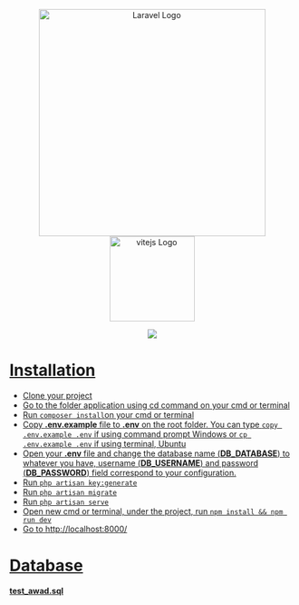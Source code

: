 <p align="center"><a href="https://laravel.com" target="_blank"><img src="https://raw.githubusercontent.com/laravel/art/master/logo-lockup/5%20SVG/2%20CMYK/1%20Full%20Color/laravel-logolockup-cmyk-red.svg" width="400" alt="Laravel Logo"></a><a href="https://vitejs.dev/" target="_blank"><img src="https://camo.githubusercontent.com/61e102d7c605ff91efedb9d7e47c1c4a07cef59d3e1da202fd74f4772122ca4e/68747470733a2f2f766974656a732e6465762f6c6f676f2e737667" width="150" alt="vitejs Logo"></p>

<p align="center"><img src="https://static.wikia.nocookie.net/logopedia/images/c/cc/Monster-hunter-world-logo.png/revision/latest?cb=20210925181115"></p>

<h1>Installation</h1>
<ul>
<li>Clone your project</li>
<li>Go to the folder application using cd command on your cmd or terminal</li>
<li>Run <code>composer install</code>on your cmd or terminal</li>
<li>Copy <b>.env.example</b> file to <b>.env</b> on the root folder. You can type <code>copy .env.example .env</code> if using command prompt Windows or <code>cp .env.example .env</code> if using terminal, Ubuntu</li>
<li>Open your <b>.env</b> file and change the database name (<b>DB_DATABASE</b>) to whatever you have, username (<b>DB_USERNAME</b>) and password (<b>DB_PASSWORD</b>) field correspond to your configuration.</li>
<li>Run <code>php artisan key:generate</code></li>
<li>Run <code>php artisan migrate</code></li>
<li>Run <code>php artisan serve</code></li>
<li>Open new cmd or terminal, under the project, run <code>npm install && npm run dev</code></li>
<li>Go to http://localhost:8000/</li>
</ul>

<h1>Database</h1>
<p><b>test_awad.sql</b></p>


